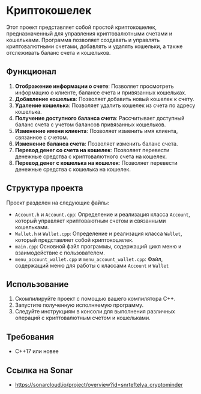 # Криптокошелек

Этот проект представляет собой простой криптокошелек, предназначенный для управления криптовалютными счетами и кошельками. Программа позволяет создавать и управлять криптовалютными счетами, добавлять и удалять кошельки, а также отслеживать баланс счета и кошельков.

## Функционал

1. **Отображение информации о счете**: Позволяет просмотреть информацию о клиенте, балансе счета и привязанных кошельках.
2. **Добавление кошелька**: Позволяет добавить новый кошелек к счету.
3. **Удаление кошелька**: Позволяет удалить кошелек из счета по адресу кошелька.
4. **Получение доступного баланса счета**: Рассчитывает доступный баланс счета с учетом балансов привязанных кошельков.
5. **Изменение имени клиента**: Позволяет изменить имя клиента, связанное с счетом.
6. **Изменение баланса счета**: Позволяет изменить баланс счета.
7. **Перевод денег со счета на кошелек**: Позволяет перевести денежные средства с криптовалютного счета на кошелек.
8. **Перевод денег с кошелька на кошелек**: Позволяет перевести денежные средства с кошелька на кошелек.

## Структура проекта

Проект разделен на следующие файлы:

- `Account.h` и `Account.cpp`: Определение и реализация класса `Account`, который управляет криптоваютным счетом и связанными кошельками.
- `Wallet.h` и `Wallet.cpp`: Определение и реализация класса `Wallet`, который представляет собой криптокошелек.
- `main.cpp`: Основной файл программы, содержащий цикл меню и взаимодействие с пользователем.
- `menu_account_wallet.cpp` и `menu_account_wallet.cpp`: Файл, содержащий меню для работы с классами `Account` и `Wallet`

## Использование

1. Скомпилируйте проект с помощью вашего компилятора C++.
2. Запустите полученную исполняемую программу.
3. Следуйте инструкциям в консоли для выполнения различных операций с криптовалютным счетом и кошельками.

## Требования

- C++17 или новее

## Ссылка на Sonar

- https://sonarcloud.io/project/overview?id=snrteftelya_cryptominder